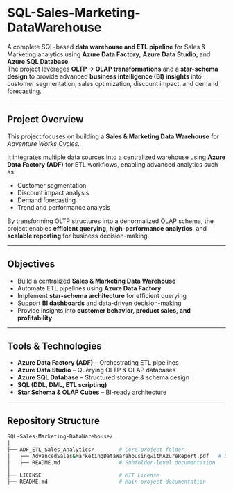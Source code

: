 # SQL-Sales-Marketing-DataWarehouse

A complete SQL-based **data warehouse and ETL pipeline** for Sales & Marketing analytics using **Azure Data Factory**, **Azure Data Studio**, and **Azure SQL Database**.  
The project leverages **OLTP → OLAP transformations** and a **star-schema design** to provide advanced **business intelligence (BI) insights** into customer segmentation, sales optimization, discount impact, and demand forecasting.

---

## Project Overview
This project focuses on building a **Sales & Marketing Data Warehouse** for *Adventure Works Cycles*.  

It integrates multiple data sources into a centralized warehouse using **Azure Data Factory (ADF)** for ETL workflows, enabling advanced analytics such as:
- Customer segmentation  
- Discount impact analysis  
- Demand forecasting  
- Trend and performance analysis  

By transforming OLTP structures into a denormalized OLAP schema, the project enables **efficient querying**, **high-performance analytics**, and **scalable reporting** for business decision-making.

---

## Objectives
- Build a centralized **Sales & Marketing Data Warehouse**  
- Automate ETL pipelines using **Azure Data Factory**  
- Implement **star-schema architecture** for efficient querying  
- Support **BI dashboards** and data-driven decision-making  
- Provide insights into **customer behavior, product sales, and profitability**

---

## Tools & Technologies
- **Azure Data Factory (ADF)** – Orchestrating ETL pipelines  
- **Azure Data Studio** – Querying OLTP & OLAP databases  
- **Azure SQL Database** – Structured storage & schema design  
- **SQL (DDL, DML, ETL scripting)**  
- **Star Schema & OLAP Cubes** – BI-ready architecture  

---

## Repository Structure
```bash
SQL-Sales-Marketing-DataWarehouse/
│
├── ADF_ETL_Sales_Analytics/        # Core project folder
│   ├── AdvancedSales&MarketingDataWarehousingwithAzureReport.pdf   # Detailed project report
│   ├── README.md                   # Subfolder-level documentation
│
├── LICENSE                         # MIT License
├── README.md                       # Main project documentation
